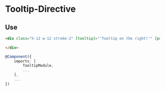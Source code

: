 # Tooltip-Directive

## Use
```html
<div class="h-12 w-12 stroke-2" [tooltip]="'Tooltip on the right!'" [position]="TooltipPosition.RIGHT">
    
</div>
```

```typescript
@Component({
    imports: [
        TooltipModule,
        ...
    ],
    ...
})
```